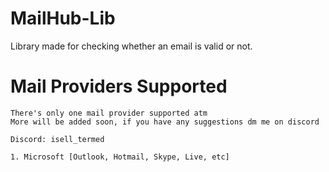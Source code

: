 # MailHub-Lib
Library made for checking whether an email is valid or not.

# Mail Providers Supported

```
There's only one mail provider supported atm
More will be added soon, if you have any suggestions dm me on discord

Discord: isell_termed

1. Microsoft [Outlook, Hotmail, Skype, Live, etc]
```
